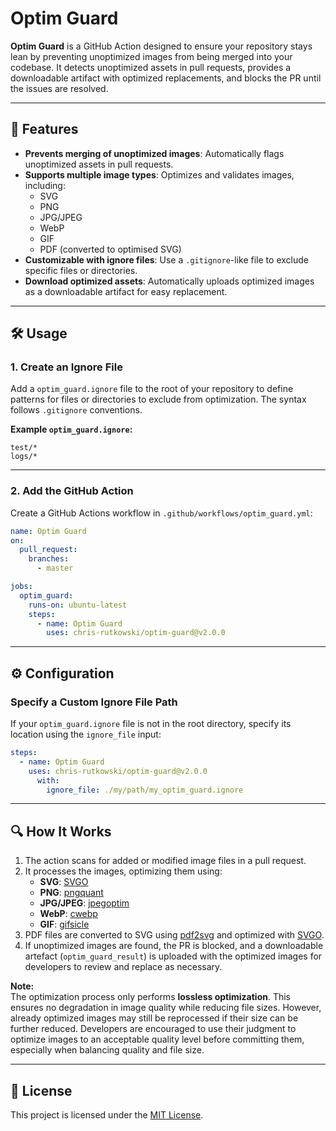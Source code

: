 # Optim Guard

**Optim Guard** is a GitHub Action designed to ensure your repository stays lean by preventing unoptimized images from being merged into your codebase. It detects unoptimized assets in pull requests, provides a downloadable artifact with optimized replacements, and blocks the PR until the issues are resolved.

---

## 🚀 Features
- **Prevents merging of unoptimized images**: Automatically flags unoptimized assets in pull requests.
- **Supports multiple image types**: Optimizes and validates images, including:
  - SVG
  - PNG
  - JPG/JPEG
  - WebP
  - GIF
  - PDF (converted to optimised SVG)
- **Customizable with ignore files**: Use a `.gitignore`-like file to exclude specific files or directories.
- **Download optimized assets**: Automatically uploads optimized images as a downloadable artifact for easy replacement.

---

## 🛠️ Usage

### 1. **Create an Ignore File**
Add a `optim_guard.ignore` file to the root of your repository to define patterns for files or directories to exclude from optimization. The syntax follows `.gitignore` conventions.

**Example `optim_guard.ignore`:**
```gitignore
test/*
logs/*
```

---

### 2. **Add the GitHub Action**
Create a GitHub Actions workflow in `.github/workflows/optim_guard.yml`:

```yaml
name: Optim Guard
on:
  pull_request:
    branches:
      - master

jobs:
  optim_guard:
    runs-on: ubuntu-latest
    steps:
      - name: Optim Guard
        uses: chris-rutkowski/optim-guard@v2.0.0
```

---

## ⚙️ Configuration

### **Specify a Custom Ignore File Path**
If your `optim_guard.ignore` file is not in the root directory, specify its location using the `ignore_file` input:

```yaml
steps:
  - name: Optim Guard
    uses: chris-rutkowski/optim-guard@v2.0.0
      with:
        ignore_file: ./my/path/my_optim_guard.ignore
```

---

## 🔍 How It Works

1. The action scans for added or modified image files in a pull request.
2. It processes the images, optimizing them using:
   - **SVG**: [SVGO](https://github.com/svg/svgo)
   - **PNG**: [pngquant](https://pngquant.org/)
   - **JPG/JPEG**: [jpegoptim](https://github.com/tjko/jpegoptim)
   - **WebP**: [cwebp](https://developers.google.com/speed/webp)
   - **GIF**: [gifsicle](https://www.lcdf.org/gifsicle/)
3. PDF files are converted to SVG using [pdf2svg](https://github.com/dawbarton/pdf2svg) and optimized with [SVGO](https://github.com/svg/svgo).
4. If unoptimized images are found, the PR is blocked, and a downloadable artefact (`optim_guard_result`) is uploaded with the optimized images for developers to review and replace as necessary.

**Note:**  
The optimization process only performs **lossless optimization**. This ensures no degradation in image quality while reducing file sizes. However, already optimized images may still be reprocessed if their size can be further reduced. Developers are encouraged to use their judgment to optimize images to an acceptable quality level before committing them, especially when balancing quality and file size.

---

## 📄 License
This project is licensed under the [MIT License](LICENSE).
